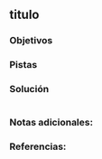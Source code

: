 ## titulo

### Objetivos 


### Pistas

### Solución 

``` bash

```

### Notas adicionales:

### Referencias:
